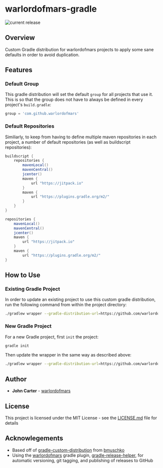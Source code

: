 # warlordofmars-gradle

![current release](https://img.shields.io/github/release/warlordofmars/warlordofmars-gradle.svg?style=flat)

## Overview

Custom Gradle distribution for warlordofmars projects to apply some sane defaults in order to avoid duplication.

## Features

### Default Group

This gradle distribution will set the default `group` for all projects that use it.  This is so that the group does not have to always be defined in every project's `build.gradle`:

```gradle
group = 'com.github.warlordofmars'
```

### Default Repositories

Similiarly, to keep from having to define multiple maven repositories in each project, a number of default repositories (as well as buildscript repositories):

```gradle
buildscript {
    repositories {
        mavenLocal()
        mavenCentral()
        jcenter()
        maven {
            url "https://jitpack.io"
        }
        maven {
            url "https://plugins.gradle.org/m2/"
        }
    }
}

repositories {
    mavenLocal()
    mavenCentral()
    jcenter()
    maven {
        url "https://jitpack.io"
    }
    maven {
        url "https://plugins.gradle.org/m2/"
}
```

## How to Use

### Existing Gradle Project

In order to update an existing project to use this custom gradle distribution, run the following command from within the project directory:

```bash
./gradlew wrapper --gradle-distribution-url=https://github.com/warlordofmars/warlordofmars-gradle/releases/download/release-0.1.1/warlordofmars-gradle-5.2.1-0.1.1-bin.zip
```

### New Gradle Project

For a new Gradle project, first `init` the project:

```bash
gradle init
```

Then update the wrapper in the same way as described above:

```bash
./gradlew wrapper --gradle-distribution-url=https://github.com/warlordofmars/warlordofmars-gradle/releases/download/release-0.1.1/warlordofmars-gradle-5.2.1-0.1.1-bin.zip
```

## Author

* **John Carter** - [warlordofmars](https://github.com/warlordofmars)

## License

This project is licensed under the MIT License - see the [LICENSE.md](LICENSE.md) file for details

## Acknowlegements

* Based off of [gradle-custom-distribution](https://github.com/bmuschko/gradle-custom-distribution) from [bmuschko](https://github.com/bmuschko)
* Using the [warlordofmars](https://github.com/warlordofmars) gradle plugin, [gradle-release-helper](https://github.com/warlordofmars/gradle-release-helper), for automatic versioning, git tagging, and publishing of releases to GitHub
